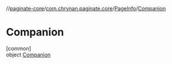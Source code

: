 //[paginate-core](../../../../index.md)/[com.chrynan.paginate.core](../../index.md)/[PageInfo](../index.md)/[Companion](index.md)

# Companion

[common]\
object [Companion](index.md)
